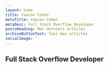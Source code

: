 ```yaml
---
layout: home
title: Yaacov Cohen
metaTitle: Yaacov Cohen
metaDesc: Full Stack Overflow Developer
postsHeading: Mes derniers articles
archiveButtonText: Tous mes articles
socialImage: ''
---
```

## Full Stack Overflow Developer
